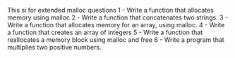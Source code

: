 This si for extended malloc questions
1 - Write a function that allocates memory using malloc
2 - Write a function that concatenates two strings.
3 - Write a function that allocates memory for an array, using malloc.
4 - Write a function that creates an array of integers
5 - Write a function that reallocates a memory block using malloc and free
6 - Write a program that multiplies two positive numbers.
